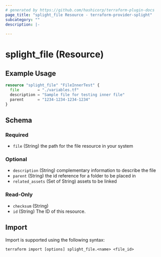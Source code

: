 ```yaml
---
# generated by https://github.com/hashicorp/terraform-plugin-docs
page_title: "splight_file Resource - terraform-provider-splight"
subcategory: ""
description: |-
  
---
```


# splight_file (Resource)



## Example Usage

```terraform
resource "splight_file" "FileInnerTest" {
  file        = "./variables.tf"
  description = "Sample file for testing inner file"
  parent      = "1234-1234-1234-1234"
}
```

<!-- schema generated by tfplugindocs -->
## Schema

### Required

- `file` (String) the path for the file resource in your system

### Optional

- `description` (String) complementary information to describe the file
- `parent` (String) the id reference for a folder to be placed in
- `related_assets` (Set of String) assets to be linked

### Read-Only

- `checksum` (String)
- `id` (String) The ID of this resource.

## Import

Import is supported using the following syntax:

```shell
terraform import [options] splight_file.<name> <file_id>
```
